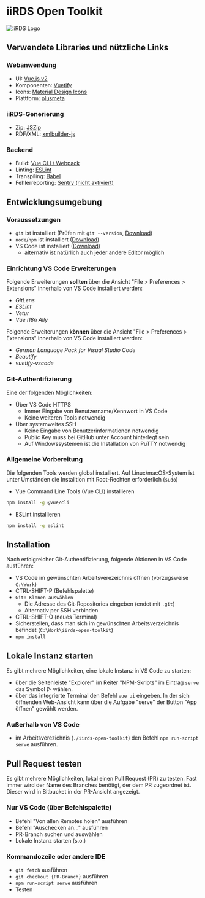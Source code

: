 # iiRDS Open Toolkit

![iiRDS Logo](https://iirds.tekom.de/fileadmin/iiRDS_specification/20190712-1.0.1-release/images/logos/iiRDS.jpg)

## Verwendete Libraries und nützliche Links

### Webanwendung

- UI: [Vue.js v2](https://vuejs.org/v2/guide/)
- Komponenten: [Vuetify](https://vuetifyjs.com/en/components/lists/)
- Icons: [Material Design Icons](https://materialdesignicons.com/)
- Plattform: [plusmeta](https://help.plusmeta.de/de/Willkommen/)

### iiRDS-Generierung

- Zip: [JSZip](https://stuk.github.io/jszip/)
- RDF/XML: [xmlbuilder-js](https://github.com/oozcitak/xmlbuilder-js)

### Backend

- Build: [Vue CLI / Webpack](https://cli.vuejs.org/)
- Linting: [ESLint](https://eslint.org/)
- Transpiling: [Babel](https://babeljs.io/)
- Fehlerreporting: [Sentry (nicht aktiviert)](https://sentry.io/_/open-source/)

## Entwicklungsumgebung

### Voraussetzungen

- `git` ist installiert (Prüfen mit `git --version`, [Download](https://git-scm.com/downloads))
- `node`/`npm` ist installiert ([Download](https://nodejs.org/en/))
- VS Code ist installiert ([Download](https://code.visualstudio.com/))
  - alternativ ist natürlich auch jeder andere Editor möglich

### Einrichtung VS Code Erweiterungen

Folgende Erweiterungen **sollten** über die Ansicht "File > Preferences > Extensions" innerhalb von VS Code installiert werden:

- _GitLens_
- _ESLint_
- _Vetur_
- _Vue i18n Ally_

Folgende Erweiterungen **können** über die Ansicht "File > Preferences > Extensions" innerhalb von VS Code installiert werden:

- _German Language Pack for Visual Studio Code_
- _Beautify_
- _vuetify-vscode_

### Git-Authentifizierung

Eine der folgenden Möglichkeiten:

- Über VS Code HTTPS
  - Immer Eingabe von Benutzername/Kennwort in VS Code
  - Keine weiteren Tools notwendig
- Über systemweites SSH
  - Keine Eingabe von Benutzerinformationen notwendig
  - Public Key muss bei GitHub unter Account hinterlegt sein
  - Auf Windowssystemen ist die Installation von PuTTY notwendig

### Allgemeine Vorbereitung

Die folgenden Tools werden global installiert. Auf Linux/macOS-System ist unter Umständen die Installtion mit Root-Rechten erforderlich (`sudo`)

- Vue Command Line Tools (Vue CLI) installieren

```sh
npm install -g @vue/cli
```

- ESLint installieren

```sh
npm install -g eslint
```

## Installation

Nach erfolgreicher Git-Authentifizierung, folgende Aktionen in VS Code ausführen:

- VS Code im gewünschten Arbeitsverezeichnis öffnen (vorzugsweise `C:\Work`)
- CTRL-SHIFT-P (Befehlspalette)
- `Git: Klonen auswählen`
  - Die Adresse des Git-Repositories eingeben (endet mit `.git`)
  - Alternativ per SSH verbinden
- CTRL-SHIFT-Ö (neues Terminal)
- Sicherstellen, dass man sich im gewünschten Arbeitsverzeichnis befindet (`C:\Work\iirds-open-toolkit`)
- `npm install`

## Lokale Instanz starten

Es gibt mehrere Möglichkeiten, eine lokale Instanz in VS Code zu starten:

- über die Seitenleiste "Explorer" im Reiter "NPM-Skripts" im Eintrag `serve` das Symbol ▷ wählen.
- über das integrierte Terminal den Befehl `vue ui` eingeben. In der sich öffnenden Web-Ansicht kann über die Aufgabe "serve" der Button "App öffnen" gewählt werden.

### Außerhalb von VS Code

- im Arbeitsverezichnis (`./iirds-open-toolkit`) den Befehl `npm run-script serve` ausführen.

## Pull Request testen

Es gibt mehrere Möglichkeiten, lokal einen Pull Request (PR) zu testen.
Fast immer wird der Name des Branches benötigt, der dem PR zugeordnet ist. Dieser wird in Bitbucket in der PR-Ansicht angezeigt.

### Nur VS Code (über Befehlspalette)

- Befehl "Von allen Remotes holen" ausführen
- Befehl "Auschecken an..." ausführen
- PR-Branch suchen und auswählen
- Lokale Instanz starten (s.o.)

### Kommandozeile oder andere IDE

- `git fetch` ausführen
- `git checkout {PR-Branch}` ausführen
- `npm run-script serve` ausführen
- Testen

